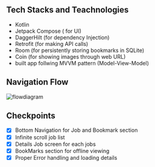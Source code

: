 ## Tech Stacks and Teachnologies
- Kotlin
- Jetpack Compose ( for UI)
- DaggerHilt  (for dependency Injection)
- Retrofit  (for making API calls)
- Room (for persistently storing bookmarks in SQLite)
- Coin  (for showing images through web URL)
- built app follwing MVVM pattern (Model-View-Model)


## Navigation Flow 
![flowdiagram](https://github.com/user-attachments/assets/11f3b07c-97f8-45a6-86b5-0a10fa417b55)

## Checkpoints
- [x] Bottom Navigation for Job and Bookmark section
- [x] Infinite scroll job list
- [x] Details Job screen for each jobs
- [x] BookMarks section for offline viewing
- [x] Proper Error handling  and loading details  
